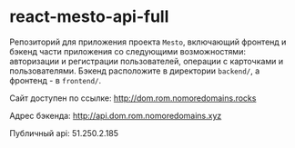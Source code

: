# react-mesto-api-full
Репозиторий для приложения проекта `Mesto`, включающий фронтенд и бэкенд части приложения со следующими возможностями: авторизации и регистрации пользователей, операции с карточками и пользователями. Бэкенд расположите в директории `backend/`, а фронтенд - в `frontend/`. 
  
Сайт доступен по ссылке: http://dom.rom.nomoredomains.rocks

Адрес бэкенда: http://api.dom.rom.nomoredomains.xyz

Публичный api: 51.250.2.185